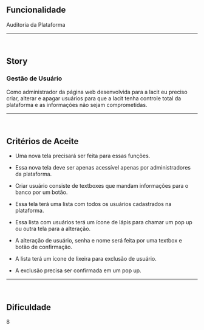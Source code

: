 <h2>Funcionalidade</h2>
Auditoria da Plataforma

---
<br>

<h2>Story</h2>
<h3>Gestão de Usuário</h3>
Como administrador da página web desenvolvida para a Iacit eu preciso criar, alterar e apagar usuários para que a Iacit tenha controle total da plataforma e as informações não sejam comprometidas.

---
<br>

<h2>Critérios de Aceite</h2>

* Uma nova tela precisará ser feita para essas funções.

* Essa nova tela deve ser apenas acessível apenas por administradores da plataforma.

* Criar usuário consiste de textboxes que mandam informações para o banco por um botão.

* Essa tela terá uma lista com todos os usuários cadastrados na plataforma.

* Essa lista com usuários terá um ícone de lápis para chamar um pop up ou outra tela para a alteração.

* A alteração de usuário, senha e nome será feita por uma textbox e botão de confirmação.

* A lista terá um ícone de lixeira para exclusão de usuário.

* A exclusão precisa ser confirmada em um pop up.

---
<br>

<h2>Dificuldade</h2>
8
